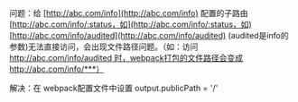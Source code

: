 问题：给 [http://abc.com/info](http://abc.com/info) 配置的子路由 [http://abc.com/info/:status，如](http://abc.com/info/:status，如) [http://abc.com/info/audited](http://abc.com/info/audited)   \(audited是info的参数\)无法直接访问，会出现文件路径问题。（如：访问 [http://abc.com/info/audited 时，webpack打包的文件路径会变成http://abc.com/info/\*\*\*）](http://abc.com/info/audited时，webpack打包的文件路径会变成http://abc.com/info/***）)

解决：在 webpack配置文件中设置 output.publicPath = '/'

